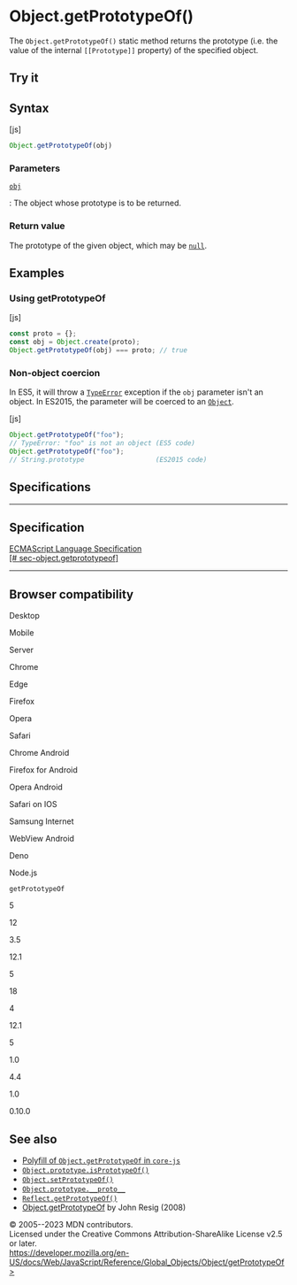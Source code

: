 Object.getPrototypeOf()
=======================

 
The `Object.getPrototypeOf()` static method returns the prototype (i.e.
the value of the internal `[[Prototype]]` property) of the specified
object.


 
Try it 
------

 



 
Syntax
------

 
 
 
[js]


```js
Object.getPrototypeOf(obj)
```




 
### Parameters

 

[`obj`](#obj)

:   The object whose prototype is to be returned.



 
### Return value 

 
The prototype of the given object, which may be
[`null`](../../operators/null).



 
Examples
--------


 
### Using getPrototypeOf 

 
 
 
[js]


```js
const proto = {};
const obj = Object.create(proto);
Object.getPrototypeOf(obj) === proto; // true
```




 
### Non-object coercion 

 
In ES5, it will throw a [`TypeError`](../typeerror) exception if the
`obj` parameter isn\'t an object. In ES2015, the parameter will be
coerced to an [`Object`](../object).

 
 
[js]


```js
Object.getPrototypeOf("foo");
// TypeError: "foo" is not an object (ES5 code)
Object.getPrototypeOf("foo");
// String.prototype                  (ES2015 code)
```




Specifications
--------------

 
  ---------------------------------------------------------------------------------------------------------------------------
  Specification
  ---------------------------------------------------------------------------------------------------------------------------
  [ECMAScript Language Specification\
  [\#
  sec-object.getprototypeof]](https://tc39.es/ecma262/multipage/fundamental-objects.html#sec-object.getprototypeof)

  ---------------------------------------------------------------------------------------------------------------------------


Browser compatibility 
---------------------

 


Desktop

Mobile

Server

Chrome

Edge

Firefox

Opera

Safari

Chrome Android

Firefox for Android

Opera Android

Safari on IOS

Samsung Internet

WebView Android

Deno

Node.js

`getPrototypeOf`

5

12

3.5

12.1

5

18

4

12.1

5

1.0

4.4

1.0

0.10.0

 
See also 
--------

 
-   [Polyfill of `Object.getPrototypeOf` in
    `core-js`](https://github.com/zloirock/core-js#ecmascript-object)
-   [`Object.prototype.isPrototypeOf()`](isprototypeof)
-   [`Object.setPrototypeOf()`](setprototypeof)
-   [`Object.prototype.__proto__`](proto)
-   [`Reflect.getPrototypeOf()`](../reflect/getprototypeof)
-   [Object.getPrototypeOf](https://johnresig.com/blog/objectgetprototypeof/)
    by John Resig (2008)



 
© 2005--2023 MDN contributors.\
Licensed under the Creative Commons Attribution-ShareAlike License v2.5
or later.\
https://developer.mozilla.org/en-US/docs/Web/JavaScript/Reference/Global_Objects/Object/getPrototypeOf>

